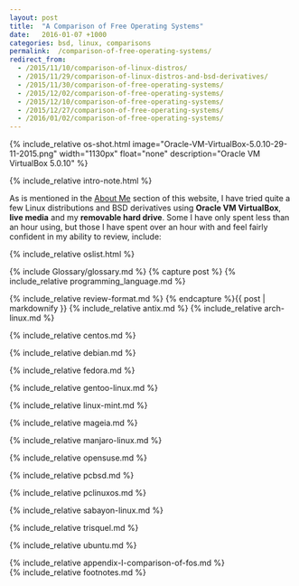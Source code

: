 ```yaml
---
layout: post
title:  "A Comparison of Free Operating Systems"
date:   2016-01-07 +1000
categories: bsd, linux, comparisons
permalink:  /comparison-of-free-operating-systems/
redirect_from:
  - /2015/11/10/comparison-of-linux-distros/
  - /2015/11/29/comparison-of-linux-distros-and-bsd-derivatives/
  - /2015/11/30/comparison-of-free-operating-systems/
  - /2015/12/02/comparison-of-free-operating-systems/
  - /2015/12/10/comparison-of-free-operating-systems/
  - /2015/12/27/comparison-of-free-operating-systems/
  - /2016/01/02/comparison-of-free-operating-systems/
---
```


{% include_relative os-shot.html image="Oracle-VM-VirtualBox-5.0.10-29-11-2015.png" width="1130px" float="none" description="Oracle VM VirtualBox 5.0.10" %}

{% include_relative intro-note.html %}

As is mentioned in the [About Me](/about-me/) section of this website, I have tried quite a few Linux distributions and BSD derivatives using **Oracle VM VirtualBox**, **live media** and my **removable hard drive**. Some I have only spent less than an hour using, but those I have spent over an hour with and feel fairly confident in my ability to review, include:

{% include_relative oslist.html %}

{% include Glossary/glossary.md %}
{% capture post %}
{% include_relative programming_language.md %}

{% include_relative review-format.md %}
{% endcapture %}{{ post | markdownify }}
{% include_relative antix.md %}
{% include_relative arch-linux.md %}

{% include_relative centos.md %}

{% include_relative debian.md %}

{% include_relative fedora.md %}

{% include_relative gentoo-linux.md %}

{% include_relative linux-mint.md %}

{% include_relative mageia.md %}

{% include_relative manjaro-linux.md %}

{% include_relative opensuse.md %}

{% include_relative pcbsd.md %}

{% include_relative pclinuxos.md %}

{% include_relative sabayon-linux.md %}

{% include_relative trisquel.md %}

{% include_relative ubuntu.md %}

{% include_relative appendix-I-comparison-of-fos.md %}
<br/>
{% include_relative footnotes.md %}
